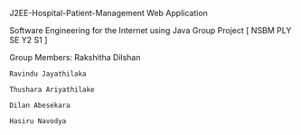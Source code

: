  J2EE-Hospital-Patient-Management Web Application

Software Engineering for the Internet using Java Group Project [ NSBM PLY SE Y2 S1 ]

Group Members:
    Rakshitha Dilshan
    
    Ravindu Jayathilaka
    
    Thushara Ariyathilake
    
    Dilan Abesekara
    
    Hasiru Navodya

